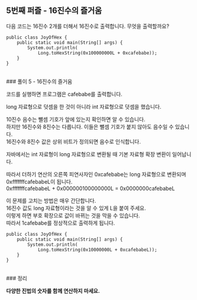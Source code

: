 ## 5번째 퍼즐 - 16진수의 즐거움

다음 코드는 16진수 2개를 더해서 16진수로 출력합니다.
무엇을 출력할까요?

```
public class JoyOfHex {
	public static void main(String[] args) {
		System.out.println(
			Long.toHexString(0x100000000L + 0xcafebabe));
	}
}
```

<br/>
### 풀이 5 - 16진수의 즐거움

코드를 실행하면 프로그램은 cafebabe를 출력합니다.

long 자료형으로 덧셈을 한 것이 아니라 int 자료형으로 덧셈을 했습니다.

10진수 음수는 뺄셈 기호가 앞에 있는지 확인하면 알 수 있습니다.<br/>
하지만 16진수와 8진수는 다릅니다. 이들은 뺄셈 기호가 붙지 않아도 음수일 수 있습니다.<br/>
16진수와 8진수 값은 상위 비트가 정의되면 음수로 인식합니다.

자바에서는 int 자료형이 long 자료형으로 변환될 때 기본 자료형 확장 변환이 일어납니다.

따라서 더하기 연산의 오른쪽 피연사자인 0xcafebabe는 long 자료형으로 변환되며 0xfffffffcafebabeL이 됩니다.<br/>
0xfffffffcafebabeL + 0x000000100000000L = 0x0000000cafebabeL

이 문제를 고치는 방법은 매우 간단합니다.<br/>
16진수 값도 long 자료형이라는 것을 알 수 있게 L을 붙여 주세요.<br/>
이렇게 하면 부호 확장으로 값이 바뀌는 것을 막을 수 있습니다.<br/>
따라서 1cafebabe를 정상적으로 출력하게 됩니다.

```
public class JoyOfHex {
	public static void main(String[] args) {
		System.out.println(
			Long.toHexString(0x10000000L + 0xcafebabeL));
	}
}
```

<br/>
### 정리

**다양한 진법의 숫자를 함께 연산하지 마세요.**

